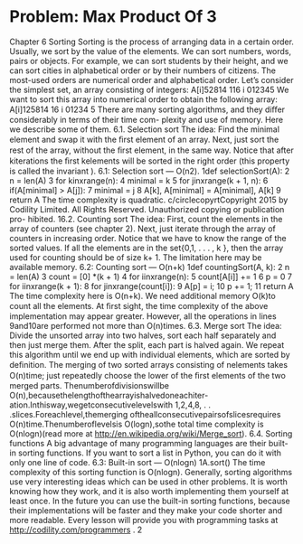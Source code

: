 # Problem: Max Product Of 3

Chapter 6
Sorting
Sorting is the process of arranging data in a certain order. Usually, we sort by the value of the
elements. We can sort numbers, words, pairs or objects. For example, we can sort students
by their height, and we can sort cities in alphabetical order or by their numbers of citizens.
The most-used orders are numerical order and alphabetical order. Let’s consider the simplest
set, an array consisting of integers:
A[i]52814 116
i 012345
We want to sort this array into numerical order to obtain the following array:
A[i]125814 16
i 01234 5
There are many sorting algorithms, and they diﬀer considerably in terms of their time com-
plexity and use of memory. Here we describe some of them.
6.1. Selection sort
The idea: Find the minimal element and swap it with the ﬁrst element of an array. Next,
just sort the rest of the array, without the ﬁrst element, in the same way.
Notice that after kiterations the ﬁrst kelements will be sorted in the right order (this
property is called the invariant ).
6.1: Selection sort — O(n2).
1def selectionSort(A):
2 n = len(A)
3 for kinxrange(n):
4 minimal = k
5 for jinxrange(k + 1, n):
6 if(A[minimal] > A[j]):
7 minimal = j
8 A[k], A[minimal] = A[minimal], A[k]
9 return A
The time complexity is quadratic.
c/circlecopyrtCopyright 2015 by Codility Limited. All Rights Reserved. Unauthorized copying or publication pro-
hibited.
16.2. Counting sort
The idea: First, count the elements in the array of counters (see chapter 2). Next, just iterate
through the array of counters in increasing order.
Notice that we have to know the range of the sorted values. If all the elements are in the
set{0,1, . . . , k }, then the array used for counting should be of size k+ 1. The limitation here
may be available memory.
6.2: Counting sort — O(n+k)
1def countingSort(A, k):
2 n = len(A)
3 count = [0] *(k + 1)
4 for iinxrange(n):
5 count[A[i]] += 1
6 p = 0
7 for iinxrange(k + 1):
8 for jinxrange(count[i]):
9 A[p] = i;
10 p += 1;
11 return A
The time complexity here is O(n+k). We need additional memory O(k)to count all the
elements. At ﬁrst sight, the time complexity of the above implementation may appear greater.
However, all the operations in lines 9and10are performed not more than O(n)times.
6.3. Merge sort
The idea: Divide the unsorted array into two halves, sort each half separately and then just
merge them.
After the split, each part is halved again. We repeat this algorithm until we end up
with individual elements, which are sorted by deﬁnition. The merging of two sorted arrays
consisting of nelements takes O(n)time; just repeatedly choose the lower of the ﬁrst elements
of the two merged parts.
Thenumberofdivisionswillbe O(n),becausethelengthofthearrayishalvedoneachiter-
ation.Inthisway,wegetconsecutivelevelswith 1,2,4,8, . . .slices.Foreachlevel,themerging
oftheallconsecutivepairsofslicesrequires O(n)time.Thenumberoflevelsis O(logn),sothe
total time complexity is O(nlogn)(read more at http://en.wikipedia.org/wiki/Merge_sort).
6.4. Sorting functions
A big advantage of many programming languages are their built-in sorting functions. If you
want to sort a list in Python, you can do it with only one line of code.
6.3: Built-in sort — O(nlogn)
1A.sort()
The time complexity of this sorting function is O(nlogn). Generally, sorting algorithms use
very interesting ideas which can be used in other problems. It is worth knowing how they
work, and it is also worth implementing them yourself at least once. In the future you can
use the built-in sorting functions, because their implementations will be faster and they make
your code shorter and more readable.
Every lesson will provide you with programming tasks at http://codility.com/programmers .
2